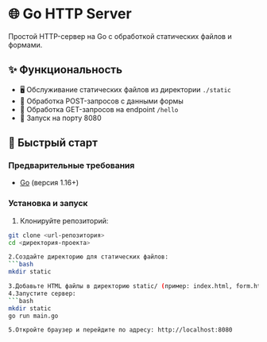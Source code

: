 # 🌐 Go HTTP Server

Простой HTTP-сервер на Go с обработкой статических файлов и формами.

## ✨ Функциональность

- 🖥️ Обслуживание статических файлов из директории `./static`
- 📝 Обработка POST-запросов с данными формы
- 👋 Обработка GET-запросов на endpoint `/hello`
- 🚀 Запуск на порту 8080

## 🚀 Быстрый старт

### Предварительные требования
- [Go](https://golang.org/dl/) (версия 1.16+)

### Установка и запуск

1. Клонируйте репозиторий:
```bash
git clone <url-репозитория>
cd <директория-проекта>

2.Создайте директорию для статических файлов:
```bash
mkdir static

3.Добавьте HTML файлы в директорию static/ (пример: index.html, form.html)
4.Запустите сервер:
```bash
mkdir static
go run main.go

5.Откройте браузер и перейдите по адресу: http://localhost:8080
